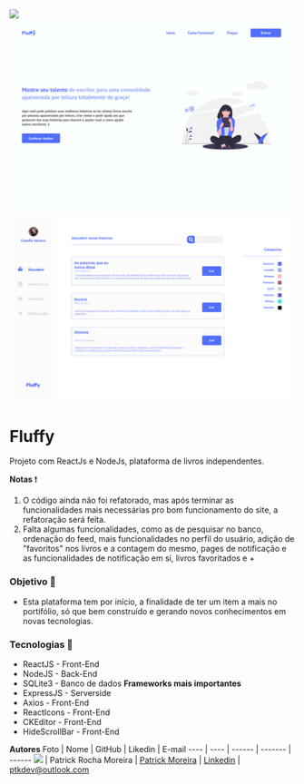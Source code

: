<img src="https://raw.githubusercontent.com/ptkm1/fluffyrepo/a5c29e5a2055d99b617cfda6dd259fbea80e3b81/Front-End/src/media/Logo.svg"/>
<img src="/repositorio/Index.svg"/>
<img src="/repositorio/Dashboard.svg"/>

# Fluffy
Projeto com ReactJs e NodeJs, plataforma de livros independentes.

**Notas** ❗
1. O código ainda não foi refatorado, mas após terminar as funcionalidades mais necessárias pro bom funcionamento do site, a refatoração será feita.
2. Falta algumas funcionalidades, como as de pesquisar no banco, ordenação do feed, mais funcionalidades no perfil do usuário, adição de "favoritos" nos livros e a contagem do
mesmo, pages de notificação e as funcionalidades de notificação em sí, livros favoritados e +

### Objetivo :cherries:
- Esta plataforma tem por início, a finalidade de ter um item a mais no portifólio, só que bem construído e gerando novos conhecimentos em novas tecnologias.

### Tecnologias :gem:
- ReactJS - Front-End
- NodeJS - Back-End
- SQLite3 - Banco de dados
**Frameworks mais importantes**
- ExpressJS - Serverside
- Axios - Front-End
- ReactIcons - Front-End
- CKEditor - Front-End
- HideScrollBar - Front-End

**Autores**
Foto | Nome | GitHub | Likedin | E-mail
---- | ---- | ------ | ------- | ------
<img src="https://media-exp1.licdn.com/dms/image/C4E03AQEXBrdwj2HTlQ/profile-displayphoto-shrink_200_200/0?e=1600905600&v=beta&t=tM9DLjONWwkWpBg6k_JRTKEzGiiIG6A_wlS_JtluoBY" width="100px"> | Patrick Rocha Moreira | [Patrick Moreira](https://github.com/ptkm1) | [Linkedin](https://www.linkedin.com/in/ptkm1/) |  ptkdev@outlook.com
